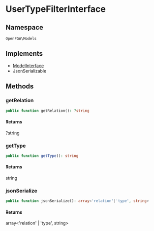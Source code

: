 # UserTypeFilterInterface


## Namespace
`OpenFGA\Models`

## Implements
* [ModelInterface](Models/ModelInterface.md)
* JsonSerializable



## Methods
### getRelation


```php
public function getRelation(): ?string
```



#### Returns
?string

### getType


```php
public function getType(): string
```



#### Returns
string

### jsonSerialize


```php
public function jsonSerialize(): array<'relation'|'type', string>
```



#### Returns
array&lt;'relation' | 'type', string&gt;

